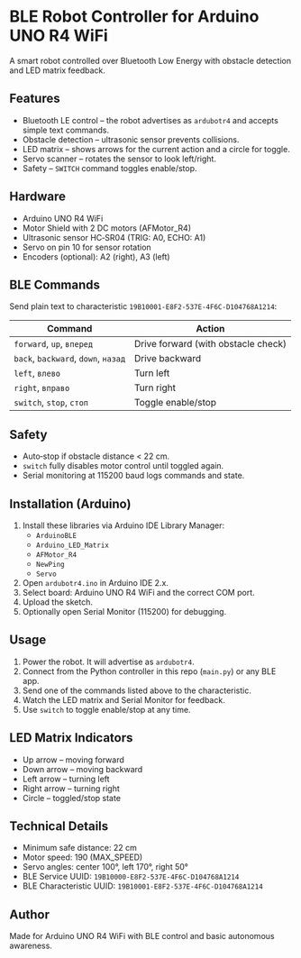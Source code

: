 # BLE Robot Controller for Arduino UNO R4 WiFi

A smart robot controlled over Bluetooth Low Energy with obstacle detection and LED matrix feedback.

## Features

- Bluetooth LE control – the robot advertises as `ardubotr4` and accepts simple text commands.
- Obstacle detection – ultrasonic sensor prevents collisions.
- LED matrix – shows arrows for the current action and a circle for toggle.
- Servo scanner – rotates the sensor to look left/right.
- Safety – `SWITCH` command toggles enable/stop.

## Hardware

- Arduino UNO R4 WiFi
- Motor Shield with 2 DC motors (AFMotor_R4)
- Ultrasonic sensor HC‑SR04 (TRIG: A0, ECHO: A1)
- Servo on pin 10 for sensor rotation
- Encoders (optional): A2 (right), A3 (left)

## BLE Commands

Send plain text to characteristic `19B10001-E8F2-537E-4F6C-D104768A1214`:

| Command | Action |
|---------|--------|
| `forward`, `up`, `вперед` | Drive forward (with obstacle check)
| `back`, `backward`, `down`, `назад` | Drive backward
| `left`, `влево` | Turn left
| `right`, `вправо` | Turn right
| `switch`, `stop`, `стоп` | Toggle enable/stop

## Safety

- Auto‑stop if obstacle distance < 22 cm.
- `switch` fully disables motor control until toggled again.
- Serial monitoring at 115200 baud logs commands and state.

## Installation (Arduino)

1. Install these libraries via Arduino IDE Library Manager:
   - `ArduinoBLE`
   - `Arduino_LED_Matrix`
   - `AFMotor_R4`
   - `NewPing`
   - `Servo`
2. Open `ardubotr4.ino` in Arduino IDE 2.x.
3. Select board: Arduino UNO R4 WiFi and the correct COM port.
4. Upload the sketch.
5. Optionally open Serial Monitor (115200) for debugging.

## Usage

1. Power the robot. It will advertise as `ardubotr4`.
2. Connect from the Python controller in this repo (`main.py`) or any BLE app.
3. Send one of the commands listed above to the characteristic.
4. Watch the LED matrix and Serial Monitor for feedback.
5. Use `switch` to toggle enable/stop at any time.

## LED Matrix Indicators

- Up arrow – moving forward
- Down arrow – moving backward
- Left arrow – turning left
- Right arrow – turning right
- Circle – toggled/stop state

## Technical Details

- Minimum safe distance: 22 cm
- Motor speed: 190 (MAX_SPEED)
- Servo angles: center 100°, left 170°, right 50°
- BLE Service UUID: `19B10000-E8F2-537E-4F6C-D104768A1214`
- BLE Characteristic UUID: `19B10001-E8F2-537E-4F6C-D104768A1214`

## Author

Made for Arduino UNO R4 WiFi with BLE control and basic autonomous awareness.
